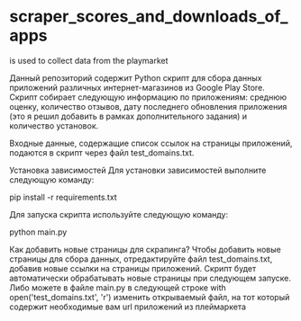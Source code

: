 # scraper_scores_and_downloads_of_apps
is used to collect data from the playmarket

Данный репозиторий содержит Python скрипт для сбора данных приложений различных интернет-магазинов из Google Play Store. Скрипт собирает следующую информацию по приложениям: среднюю оценку, количество отзывов, дату последнего обновления приложения (это я решил добавить в рамках дополнительного задания) и количество установок. 

Входные данные, содержащие список ссылок на страницы приложений, подаются в скрипт через файл test_domains.txt.

Установка зависимостей
Для установки зависимостей выполните следующую команду:

pip install -r requirements.txt

Для запуска скрипта используйте следующую команду:

python main.py


Как добавить новые страницы для скрапинга?
Чтобы добавить новые страницы для сбора данных, отредактируйте файл test_domains.txt, добавив новые ссылки на страницы приложений. Скрипт будет автоматически обрабатывать новые страницы при следующем запуске.
Либо можете в файле main.py в следующей строке 
with open('test_domains.txt', 'r')
изменить открываемый файл, на тот который содержит необходимые вам url приложений из плеймаркета
